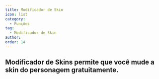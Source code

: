 ```yaml
---
title: Modificador de Skin
icon: list
category:
  - Funções
tag:
  - Modificador de Skin
author: 
order: 14
---
```


## Modificador de Skins permite que você mude a skin do personagem gratuitamente.

